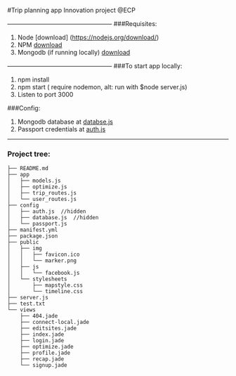 #Trip planning app
Innovation project @ECP 

—————————————————
###Requisites:
1. Node     [download] (https://nodejs.org/download/)
2.  NPM     [download](https://www.npmjs.com/package/npm)
3.  Mongodb (if running locally)  [download](https://www.mongodb.org/downloads)


—————————————————
###To start app locally:

1. npm install
2. npm start  ( require nodemon, alt: run with $node server.js)
3. Listen to port 3000

###Config: 
1. Mongodb database at [databse.js](config/database.js)
2.  Passport credentials at [auth.js](config/auth.js)

-------
### Project tree:
    ├── README.md
    ├── app
    │   ├── models.js
    │   ├── optimize.js
    │   ├── trip_routes.js
    │   └── user_routes.js
    ├── config
    │   ├── auth.js  //hidden
    │   ├── database.js  //hidden
    │   └── passport.js
    ├── manifest.yml
    ├── package.json
    ├── public
    │   ├── img
    │   │   ├── favicon.ico
    │   │   └── marker.png
    │   ├── js
    │   │   └── facebook.js
    │   └── stylesheets
    │       ├── mapstyle.css
    │       └── timeline.css
    ├── server.js
    ├── test.txt
    └── views
        ├── 404.jade
        ├── connect-local.jade
        ├── editsites.jade
        ├── index.jade
        ├── login.jade
        ├── optimize.jade
        ├── profile.jade
        ├── recap.jade
        └── signup.jade
